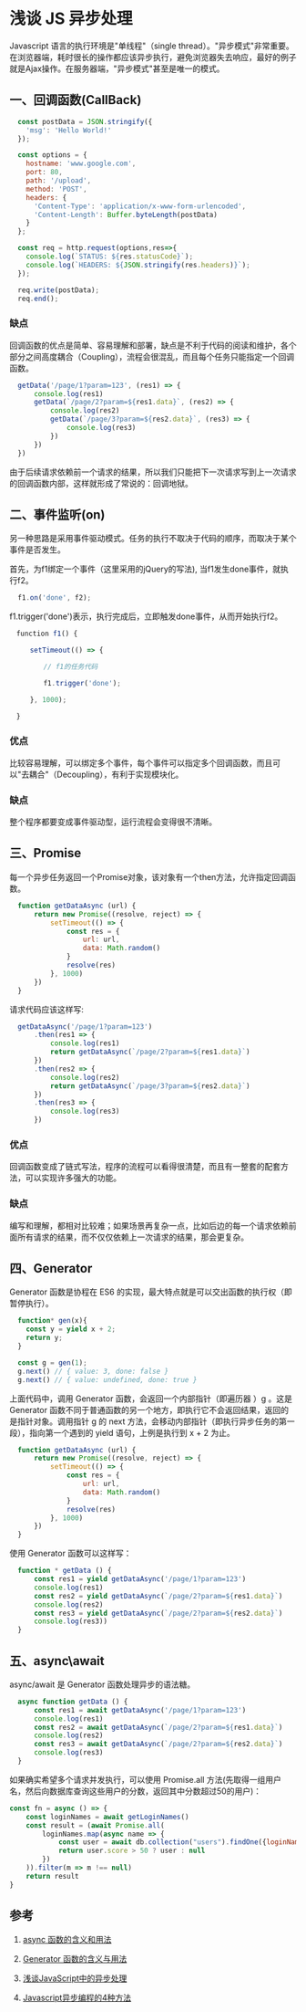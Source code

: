 # 浅谈 JS 异步处理

Javascript 语言的执行环境是"单线程"（single thread）。"异步模式"非常重要。在浏览器端，耗时很长的操作都应该异步执行，避免浏览器失去响应，最好的例子就是Ajax操作。在服务器端，"异步模式"甚至是唯一的模式。

## 一、回调函数(CallBack)

``` javascript
  const postData = JSON.stringify({
    'msg': 'Hello World!'
  });

  const options = {
    hostname: 'www.google.com',
    port: 80,
    path: '/upload',
    method: 'POST',
    headers: {
      'Content-Type': 'application/x-www-form-urlencoded',
      'Content-Length': Buffer.byteLength(postData)
    }
  };

  const req = http.request(options,res=>{
    console.log(`STATUS: ${res.statusCode}`);
    console.log(`HEADERS: ${JSON.stringify(res.headers)}`);
  });

  req.write(postData);
  req.end();
```

### 缺点

回调函数的优点是简单、容易理解和部署，缺点是不利于代码的阅读和维护，各个部分之间高度耦合（Coupling），流程会很混乱，而且每个任务只能指定一个回调函数。

``` javascript
  getData('/page/1?param=123', (res1) => {
      console.log(res1)
      getData(`/page/2?param=${res1.data}`, (res2) => {
          console.log(res2)
          getData(`/page/3?param=${res2.data}`, (res3) => {
              console.log(res3)
          })
      })
  })

```

由于后续请求依赖前一个请求的结果，所以我们只能把下一次请求写到上一次请求的回调函数内部，这样就形成了常说的：回调地狱。

## 二、事件监听(on)

另一种思路是采用事件驱动模式。任务的执行不取决于代码的顺序，而取决于某个事件是否发生。

首先，为f1绑定一个事件（这里采用的jQuery的写法), 当f1发生done事件，就执行f2。

``` javascript
  f1.on('done', f2);
```
f1.trigger('done')表示，执行完成后，立即触发done事件，从而开始执行f2。

``` javascript
　function f1() {

　　　setTimeout(() => {

　　　　　// f1的任务代码

　　　　　f1.trigger('done');

　　　}, 1000);

　}
```

### 优点

比较容易理解，可以绑定多个事件，每个事件可以指定多个回调函数，而且可以"去耦合"（Decoupling），有利于实现模块化。

### 缺点

整个程序都要变成事件驱动型，运行流程会变得很不清晰。

## 三、Promise

每一个异步任务返回一个Promise对象，该对象有一个then方法，允许指定回调函数。

``` javascript
  function getDataAsync (url) {
      return new Promise((resolve, reject) => {
          setTimeout(() => {
              const res = {
                  url: url,
                  data: Math.random()
              }
              resolve(res)
          }, 1000)
      })
  }

```

请求代码应该这样写:

``` javascript
  getDataAsync('/page/1?param=123')
      .then(res1 => {
          console.log(res1)
          return getDataAsync(`/page/2?param=${res1.data}`)
      })
      .then(res2 => {
          console.log(res2)
          return getDataAsync(`/page/3?param=${res2.data}`)
      })
      .then(res3 => {
          console.log(res3)
      })
```

### 优点

回调函数变成了链式写法，程序的流程可以看得很清楚，而且有一整套的配套方法，可以实现许多强大的功能。

### 缺点

编写和理解，都相对比较难；如果场景再复杂一点，比如后边的每一个请求依赖前面所有请求的结果，而不仅仅依赖上一次请求的结果，那会更复杂。

## 四、Generator

Generator 函数是协程在 ES6 的实现，最大特点就是可以交出函数的执行权（即暂停执行）。

``` javascript
  function* gen(x){
    const y = yield x + 2;
    return y;
  }

  const g = gen(1);
  g.next() // { value: 3, done: false }
  g.next() // { value: undefined, done: true }

```

上面代码中，调用 Generator 函数，会返回一个内部指针（即遍历器 ）g 。这是 Generator 函数不同于普通函数的另一个地方，即执行它不会返回结果，返回的是指针对象。调用指针 g 的 next 方法，会移动内部指针（即执行异步任务的第一段），指向第一个遇到的 yield 语句，上例是执行到 x + 2 为止。

``` javascript
  function getDataAsync (url) {
      return new Promise((resolve, reject) => {
          setTimeout(() => {
              const res = {
                  url: url,
                  data: Math.random()
              }
              resolve(res)
          }, 1000)
      })
  }
```

使用 Generator 函数可以这样写：

``` javascript
  function * getData () {
      const res1 = yield getDataAsync('/page/1?param=123')
      console.log(res1)
      const res2 = yield getDataAsync(`/page/2?param=${res1.data}`)
      console.log(res2)
      const res3 = yield getDataAsync(`/page/2?param=${res2.data}`)
      console.log(res3))
  }
```

## 五、async\await

async/await 是 Generator 函数处理异步的语法糖。

``` javascript
  async function getData () {
      const res1 = await getDataAsync('/page/1?param=123')
      console.log(res1)
      const res2 = await getDataAsync(`/page/2?param=${res1.data}`)
      console.log(res2)
      const res3 = await getDataAsync(`/page/2?param=${res2.data}`)
      console.log(res3)
  }
```

如果确实希望多个请求并发执行，可以使用 Promise.all 方法(先取得一组用户名，然后向数据库查询这些用户的分数，返回其中分数超过50的用户)：

``` javascript
const fn = async () => {
	const loginNames = await getLoginNames()
	const result = (await Promise.all(
		loginNames.map(async name => {
			const user = await db.collection("users").findOne({loginName: name})
			return user.score > 50 ? user : null
		})
	)).filter(m => m !== null)
	return result
}
```

## 参考

1. [async 函数的含义和用法](http://www.ruanyifeng.com/blog/2015/05/async.html)

2. [Generator 函数的含义与用法](http://www.ruanyifeng.com/blog/2015/04/generator.html)

3. [浅谈JavaScript中的异步处理](http://blog.poetries.top/2017/08/27/js_cb_promise_generator_async/)

4. [Javascript异步编程的4种方法](http://www.ruanyifeng.com/blog/2012/12/asynchronous%EF%BC%BFjavascript.html)
